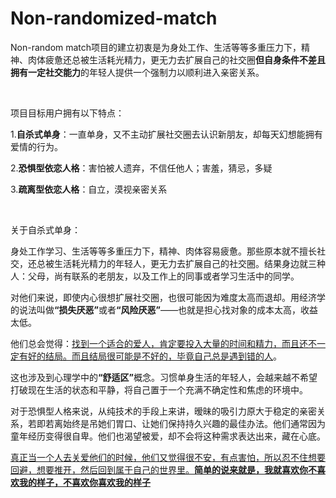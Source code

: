 # Non-randomized-match
<p>Non-random match项目的建立初衷是为身处工作、生活等等多重压力下，精神、肉体疲惫还总被生活耗光精力，更无力去扩展自己的社交圈<strong>但自身条件不差且拥有一定社交能力</strong>的年轻人提供一个强制力以顺利进入亲密关系。</p>
<p>&nbsp;</p>
<p>项目目标用户拥有以下特点：</p>
<p>1.<strong>自杀式单身</strong>：一直单身，又不主动扩展社交圈去认识新朋友，却每天幻想能拥有爱情的行为。</p>
<p>2.<strong>恐惧型依恋人格</strong>：害怕被人遗弃，不信任他人；害羞，猜忌，多疑</p>
<p>3.<strong>疏离型依恋人格</strong>：自立，漠视亲密关系</p>
<p>&nbsp;</p>
<p>关于自杀式单身：</p>
<p>身处工作学习、生活等等多重压力下，精神、肉体容易疲惫。那些原本就不擅长社交，还总被生活耗光精力的年轻人，更无力去扩展自己的社交圈。结果身边就三种人：父母，尚有联系的老朋友，以及工作上的同事或者学习生活中的同学。</p>
<p>对他们来说，即使内心很想扩展社交圈，也很可能因为难度太高而退却。用经济学的说法叫做<strong>“损失厌恶”</strong>或者<strong>“风险厌恶”</strong>——也就是担心找对象的成本太高，收益太低。</p>
<p>他们总会觉得：<u>找到一个适合的爱人，肯定要投入大量的时间和精力，而且还不一定有好的结局。而且结局很可能是不好的，毕竟自己总是遇到错的人</u>。</p>
<p>这也涉及到心理学中的<strong>“舒适区”</strong>概念。习惯单身生活的年轻人，会越来越不希望打破现在生活的状态和平静，将自己置于一个充满不确定性和焦虑的环境中。</p>
<p>对于恐惧型人格来说，从纯技术的手段上来讲，暧昧的吸引力原大于稳定的亲密关系，若即若离始终是吊她们胃口、让她们保持持久兴趣的最佳办法。他们通常因为童年经历变得很自卑。他们也渴望被爱，却不会将这种需求表达出来，藏在心底。</p>
<p><u>真正当一个人去关爱他们的时候，他们又觉得很不安，有点害怕，所以忍不住想要回避，想要推开，然后回到属于自己的世界里。<strong>简单的说来就是，我就喜欢你不喜欢我的样子，不喜欢你喜欢我的样子</strong></u></p>

